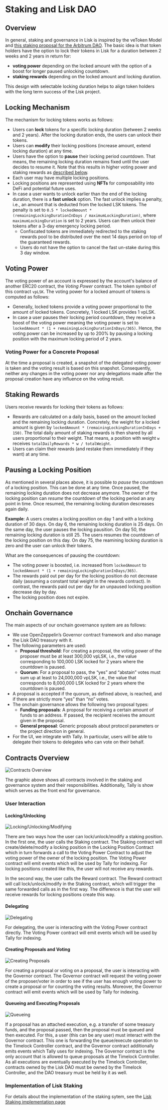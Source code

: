 # Staking and Lisk DAO

## Overview

In general, staking and governance in Lisk is inspired by the veToken Model and [this staking proposal for the Arbitrum DAO](https://snapshot.org/#/arbitrumfoundation.eth/proposal/0xf22530295daee96dffd7f70854475c06216a4d3594929672f71c12bf638bb0c8). The basic idea is that token holders have the option to lock their tokens in Lisk for a duration between 2 weeks and 2 years in return for:

- **voting power** depending on the locked amount with the option of a boost for longer paused unlocking countdown.
- **staking rewards** depending on the locked amount and locking duration.

This design with selectable locking duration helps to align token holders with the long term success of the Lisk project.

## Locking Mechanism

The mechanism for locking tokens works as follows: 

- Users can **lock** tokens for a specific locking duration (between 2 weeks and 2 years). After the locking duration ends, the users can unlock their tokens.
- Users can **modify** their locking positions (increase amount, extend locking duration) at any time.
- Users have the option to **pause** their locking period countdown. That means, the remaining locking duration remains fixed until the user decides to resume it. Note that this results in higher voting power and staking rewards as [described below](#pausing-a-locking-position). 
- Each user may have multiple locking positions. 
- Locking positions are represented using **NFTs** for composability into DeFi and potential future uses. 
- In case a user wants to unlock earlier than the end of the locking duration, there is a **fast unlock** option. The fast unlock implies a penalty, i.e., an amount that is deducted from the locked LSK tokens. The penalty is set to `0.5 * lockedAmount *  (remainingLockingDurationInDays / maximumLockingDuration)`, where `maximumLockingDuration` is set to 2 years. Users can then unlock their tokens after a 3-day emergency locking period.
  - Confiscated tokens are immediately redirected to the staking rewards pool to be distributed over the next 14 days period on top of the guaranteed rewards.
  - Users do not have the option to cancel the fast un-stake during this 3 day window.

## Voting Power

The voting power of an account is expressed by the account's balance of another ERC20 contract, the *Voting Power* contract. The token symbol of this contract `vpLSK`. The voting power for a locked amount of tokens is computed as follows:

- Generally, locked tokens provide a voting power proportional to the amount of locked tokens. Concretely, 1 locked LSK provides 1 vpLSK.
- In case a user pauses their locking period countdown, they receive a boost of the voting power meaning the voting power is set to `lockedAmount * (1 + remainingLockingDurationInDays/365)`. Hence, the voting power can be increased by up to 200% by pausing a locking position with the maximum locking period of 2 years.

### Voting Power for a Concrete Proposal

At the time a proposal is created, a snapshot of the delegated voting power is taken and the voting result is based on this snapshot. Consequently, neither any changes in the voting power nor any delegations made after the proposal creation have any influence on the voting result.

## Staking Rewards

Users receive rewards for locking their tokens as follows: 

- Rewards are calculated on a daily basis, based on the amount locked and the remaining locking duration. Concretely, the weight for a locked amount is given by `lockedAmount * (remainingLockingDurationInDays + 150)`. The total daily amount of staking rewards is then shared by all users proportional to their weight. That means, a position with weight `w` receives `totalDailyRewards * w / totalWeight`.
- Users can claim their rewards (and restake them immediately if they want) at any time.

## Pausing a Locking Position

As mentioned in several places above, it is possible *to pause* the countdown of a locking position. This can be done at any time. Once paused, the remaining locking duration does not decrease anymore. The owner of the locking position can *resume* the countdown of the locking period an any point in time. Once resumed, the remaining locking duration descreases again daily.

**Example**: A users creates a locking position on day 1 and with a locking duration of 30 days. On day 6, the remaining locking duration is 25 days. On the same day, the user pauses the locking pausition. On day 50, the remaining locking duration is still 25. The users resumes the countdown of the locking position on this day. On day 75, the reamining locking duration is zero and the user can unlock their tokens.

What are the consequences of pausing the countdown:

- The voting power is boosted, i.e. increased from `lockedAmount` to `lockedAmount * (1 + remainingLockingDurationInDays/365)`.
- The rewards paid out per day for the locking position do not decrease daily (assuming a constant total weight in the rewards contract). In contrast, the rewards paid out per day for an unpaused locking position decrease day by day.
- The locking position does not expire.

## Onchain Governance

The main aspects of our onchain governance system are as follows:

- We use OpenZeppelin’s Governor contract framework and also manage the Lisk DAO treasury with it. 
- The following parameters are used:
  - **Proposal threshold**: For creating a proposal, the voting power of the proposer must be at least 300,000 vpLSK, i.e., the value corresponding to 100,000 LSK locked for 2 years where the countdown is paused.
  - **Quorum**: For a proposal to pass, the “yes” and “abstain” votes must sum up at least to 24,000,000 vpLSK, i.e., the value that corresponds to 8,000,000 LSK locked for 2 years where the countdown is paused.
- A proposal is accepted if the quorum, as defined above, is reached, and if there are strictly more “yes” than “no” votes.
- The onchain governance allows the following two proposal types:
  - **Funding proposals**: A proposal for receiving a certain amount of funds to an address. If passed, the recipient receives the amount given in the proposal. 
  - **General proposal**: Generic proposals about protocol parameters or the project direction in general. 
- For the UI, we integrate with Tally. In particular, users will be able to delegate their tokens to delegates who can vote on their behalf.

## Contracts Overview

![Contracts Overview](diagrams/contracts_overview.png)

The graphic above shows all contracts involved in the staking and governance system and their responsibilities. Additionally, Tally is show which serves as the front end for governance.

### User Interaction

#### Locking/Unlocking

![Locking/Unlocking/Modifying](diagrams/lock_unlock.png)

There are two ways how the user can lock/unlock/modify a staking position. In the first one, the user calls the Staking contract. The Staking contract will create/delete/modify a locking position in the Locking Position Contract which in turn forwards a call to the Voting Power Contract to adjust the voting power of the owner of the locking position. The Voting Power contract will emit events which will be used by Tally for indexing. For locking positions created like this, the user will not receive any rewards.

In the second way, the user calls the Reward contract. The Reward contract will call lock/unlock/modify in the Staking contract, which will trigger the same forwarded calls as in the first way. The difference is that the user will receive rewards for locking positions create this way.

#### Delegating

![Delegating](diagrams/delegating.png)

For delegating, the user is interacting with the Voting Power contract directly. The Voting Power contract will emit events which will be used by Tally for indexing.

#### Creating Proposals and Voting

![Creating Proposals](diagrams/create_proposal.png)

For creating a proposal or voting on a proposal, the user is interacting with the Governor contract. The Governor contract will request the voting power of the proposer/voter in order to see if the user has enough voting power to create a proposal or for counting the voting results. Moreover, the Governor contract will emit events which will be used by Tally for indexing.

#### Queueing and Executing Proposals

![Queueing](diagrams/queue.png)

If a proposal has an attached execution, e.g. a transfer of some treasury funds, and the proposal passed, then the proposal must be queued and then executed. For this, a user (this can be any user) must interact with the Governor contract. This one is forwarding the queue/execute operation to the Timelock Controller contract, and the Governor contract additionally emits events which Tally uses for indexing. The Governor contract is the only account that is allowed to queue proposals at the Timelock Controller. As all executions are eventually executed by the Timelock Controller, contracts owned by the Lisk DAO must be owned by the Timelock Controller, and the DAO treasury must be held by it as well.

### Implementation of Lisk Staking

For details about the implementation of the staking sytem, see the [Lisk Staking implementation page](./staking-implementation.md)